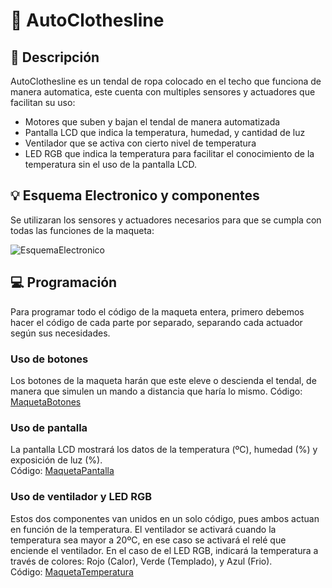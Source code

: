 # 🤖 AutoClothesline

## 📄 Descripción

AutoClothesline es un tendal de ropa colocado en el techo que funciona de manera automatica, este cuenta con multiples sensores y actuadores que facilitan su uso:

- Motores que suben y bajan el tendal de manera automatizada
- Pantalla LCD que indica la temperatura, humedad, y cantidad de luz
- Ventilador que se activa con cierto nivel de temperatura
- LED RGB que indica la temperatura para facilitar el conocimiento de la temperatura sin el uso de la pantalla LCD.

## 💡 Esquema Electronico y componentes

Se utilizaran los sensores y actuadores necesarios para que se cumpla con todas las funciones de la maqueta:

![EsquemaElectronico](https://github.com/SiploxT/AutoClothesline/assets/102182731/2975ebbe-1455-4753-9db8-1db2c21e3a8f)

## 💻 Programación

Para programar todo el código de la maqueta entera, primero debemos hacer el código de cada parte por separado, separando cada actuador según sus necesidades.

### Uso de botones

Los botones de la maqueta harán que este eleve o descienda el tendal, de manera que simulen un mando a distancia que haría lo mismo.
Código: [MaquetaBotones](https://github.com/SiploxT/AutoClothesline/blob/main/Codigos/MaquetaBotonesJoel.py)

### Uso de pantalla

La pantalla LCD mostrará los datos de la temperatura (ºC), humedad (%) y exposición de luz (%).<br/>
Código: [MaquetaPantalla](https://github.com/SiploxT/AutoClothesline/blob/main/Codigos/MaquetaPantalla.py)

### Uso de ventilador y LED RGB

Estos dos componentes van unidos en un solo código, pues ambos actuan en función de la temperatura.
El ventilador se activará cuando la temperatura sea mayor a 20ºC, en ese caso se activará el relé que enciende el ventilador.
En el caso de el LED RGB, indicará la temperatura a través de colores: Rojo (Calor), Verde (Templado), y Azul (Frio).<br/>
Código: [MaquetaTemperatura](https://github.com/SiploxT/AutoClothesline/blob/main/Codigos/MaquetaTemperatura.py)
